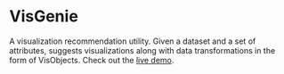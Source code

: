 # VisGenie
A visualization recommendation utility. Given a dataset and a set of attributes, suggests visualizations along with data transformations in the form of VisObjects. Check out the [live demo](http://gtvalab.github.io/VisGenie/demo/index.html).
